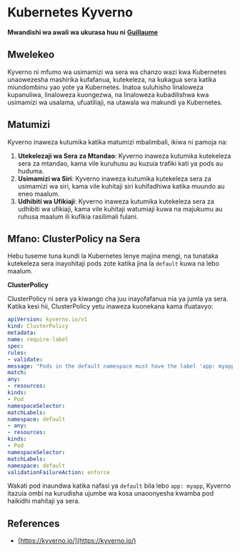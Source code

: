 # Kubernetes Kyverno

**Mwandishi wa awali wa ukurasa huu ni** [**Guillaume**](https://www.linkedin.com/in/guillaume-chapela-ab4b9a196)

## Mwelekeo&#x20;

Kyverno ni mfumo wa usimamizi wa sera wa chanzo wazi kwa Kubernetes unaowezesha mashirika kufafanua, kutekeleza, na kukagua sera katika miundombinu yao yote ya Kubernetes. Inatoa suluhisho linaloweza kupanuliwa, linaloweza kuongezwa, na linaloweza kubadilishwa kwa usimamizi wa usalama, ufuatiliaji, na utawala wa makundi ya Kubernetes.

## Matumizi

Kyverno inaweza kutumika katika matumizi mbalimbali, ikiwa ni pamoja na:

1. **Utekelezaji wa Sera za Mtandao**: Kyverno inaweza kutumika kutekeleza sera za mtandao, kama vile kuruhusu au kuzuia trafiki kati ya pods au huduma.
2. **Usimamizi wa Siri**: Kyverno inaweza kutumika kutekeleza sera za usimamizi wa siri, kama vile kuhitaji siri kuhifadhiwa katika muundo au eneo maalum.
3. **Udhibiti wa Ufikiaji**: Kyverno inaweza kutumika kutekeleza sera za udhibiti wa ufikiaji, kama vile kuhitaji watumiaji kuwa na majukumu au ruhusa maalum ili kufikia rasilimali fulani.

## **Mfano: ClusterPolicy na Sera**

Hebu tuseme tuna kundi la Kubernetes lenye majina mengi, na tunataka kutekeleza sera inayohitaji pods zote katika jina la `default` kuwa na lebo maalum.

**ClusterPolicy**

ClusterPolicy ni sera ya kiwango cha juu inayofafanua nia ya jumla ya sera. Katika kesi hii, ClusterPolicy yetu inaweza kuonekana kama ifuatavyo:
```yaml
apiVersion: kyverno.io/v1
kind: ClusterPolicy
metadata:
name: require-label
spec:
rules:
- validate:
message: "Pods in the default namespace must have the label 'app: myapp'"
match:
any:
- resources:
kinds:
- Pod
namespaceSelector:
matchLabels:
namespace: default
- any:
- resources:
kinds:
- Pod
namespaceSelector:
matchLabels:
namespace: default
validationFailureAction: enforce
```
Wakati pod inaundwa katika nafasi ya `default` bila lebo `app: myapp`, Kyverno itazuia ombi na kurudisha ujumbe wa kosa unaoonyesha kwamba pod haikidhi mahitaji ya sera.

## References

* [https://kyverno.io/](https://kyverno.io/)
